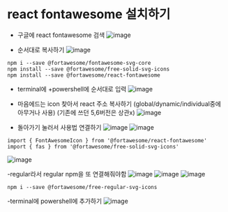 # react fontawesome 설치하기 

- 구글에 react fontawesome 검색
![image](https://github.com/yunshinhee/node-js/assets/145514638/2cd55b92-d211-440b-820d-c33446eec081)

- 순서대로 복사하기
![image](https://github.com/yunshinhee/node-js/assets/145514638/d5d08f15-b067-4a02-97f3-e45facd2b817)
```
npm i --save @fortawesome/fontawesome-svg-core
npm install --save @fortawesome/free-solid-svg-icons
npm install --save @fortawesome/react-fontawesome
```
- terminal에 +powershell에 순서대로 입력
![image](https://github.com/yunshinhee/node-js/assets/145514638/fc0db716-da71-4aae-8ab6-0897d64d1490)

- 마음에드는 icon 찾아서 react 주소 복사하기 (global/dynamic/individual중에 아무거나 사용) (기존에 쓰던 5,6버전은 상관x)
![image](https://github.com/yunshinhee/node-js/assets/145514638/50d3743f-d497-4b02-9c5b-59f4cd6336d5)

- 돌아가기 눌러서 사용법 연결하기
![image](https://github.com/yunshinhee/node-js/assets/145514638/227b6519-11b8-4010-82f2-a0fb31a0a788)
![image](https://github.com/yunshinhee/node-js/assets/145514638/9f91c3b9-28c6-4f0a-8b76-1e7e44b9ac46)
```
import { FontAwesomeIcon } from '@fortawesome/react-fontawesome'
import { fas } from '@fortawesome/free-solid-svg-icons'
```
![image](https://github.com/yunshinhee/node-js/assets/145514638/6f389d74-4a4a-4d9c-af8e-a80e53fae6b9)

-regular라서 regular npm을 또 연결해줘야함
![image](https://github.com/yunshinhee/node-js/assets/145514638/3a239439-1e82-43ad-8068-55fc5239c127)
![image](https://github.com/yunshinhee/node-js/assets/145514638/d03f93a7-d47a-409f-b535-27ae22d3f725)
![image](https://github.com/yunshinhee/node-js/assets/145514638/4438852b-821e-4ca2-bbd8-dadd0c09b0cb)
```
npm i --save @fortawesome/free-regular-svg-icons
```
-terminal에 powershell에 추가하기 
![image](https://github.com/yunshinhee/node-js/assets/145514638/e323f510-9a82-4a9e-865a-b362968c10f4)




